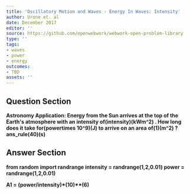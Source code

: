 ```yaml
---
title: 'Oscillatory Motion and Waves - Energy In Waves: Intensity'
author: Urone et. al
date: December 2017
editor: ''
source: https://github.com/openwebwork/webwork-open-problem-library
type: ''
tags:
- waves
- power
- energy
outcomes:
- TBD
assets: ''
---
```


## Question Section 

<b>
Astronomy Application: Energy from the Sun arrives at the top of the Earth's atmosphere with an intensity of(intensity)(kWm^2) . How long does it take for(powertimes 10^9)(J)  to arrive on an area of(1)(m^2) ?
ans_rule(40)(s)


## Answer Section

from random import randrange
intensity = randrange(1,2,0.01)
power = randrange(1,2,0.01)

A1 = (power/intensity)*(10)**(6)